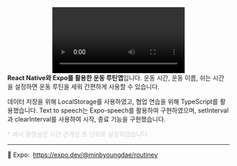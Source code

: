<div>
<div align="middle">
       <video src='https://user-images.githubusercontent.com/80196999/150165619-82f10bc3-256c-430b-9093-3b366ac044c1.mp4
'></video>
</div>
        <b>React Native와 Expo를 활용한 운동 루틴앱</b>입니다.
        <span style={{ color: "#ed3775" }}>
          운동 시간, 운동 이름, 쉬는 시간을 설정하면 운동 루틴을 세워 간편하게
          사용할 수 있습니다.
        </span>
        <p></p>
        데이터 저장을 위해 LocalStorage를 사용하였고, 협업 연습을 위해
        TypeScript를 활용했습니다. Text to speech는 Expo-speech를 활용하여
        구현하였으며, setInterval과 clearInterval를 사용하여 시작, 종료 기능을
        구현했습니다.
        <p></p>
        <span style="color:#d3d3d3">
          * 예시 동영상은 시간 관계상 초 단위로 설정하였습니다.
        </span>
        <hr></hr>
        📌 Expo:&nbsp;
        <a
          href="https://expo.dev/@minbyoungdae/routiney"
          target="_blank"
          rel="noreferrer"
        >
          https://expo.dev/@minbyoungdae/routiney
        </a>
        </div>
